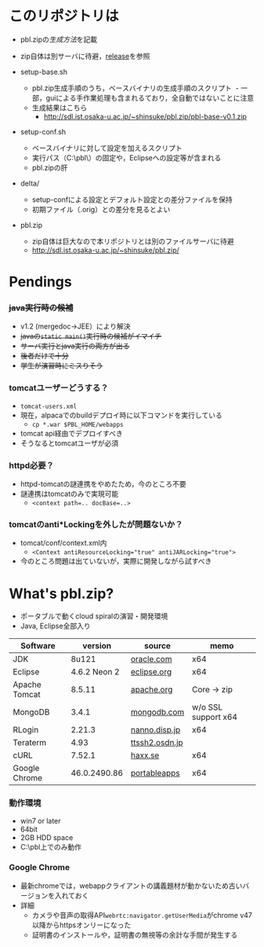 # このリポジトリは
- pbl.zipの*生成方法*を記載
- zip自体は別サーバに待避，[release](https://github.com/spiralpartners/pbl.zip/releases)を参照

- setup-base.sh
  - pbl.zip生成手順のうち，ベースバイナリの生成手順のスクリプト
  - 一部，guiによる手作業処理も含まれるており，全自動ではないことに注意
  - 生成結果はこちら
    - http://sdl.ist.osaka-u.ac.jp/~shinsuke/pbl.zip/pbl-base-v0.1.zip

- setup-conf.sh
  - ベースバイナリに対して設定を加えるスクリプト
  - 実行パス（C:\pbl\）の固定や，Eclipseへの設定等が含まれる
  - pbl.zipの肝

- delta/
  - setup-confによる設定とデフォルト設定との差分ファイルを保持
  - 初期ファイル（.orig）との差分を見るとよい

- pbl.zip
  - zip自体は巨大なので本リポジトリとは別のファイルサーバに待避
  - http://sdl.ist.osaka-u.ac.jp/~shinsuke/pbl.zip/


# Pendings
### ~~java実行時の候補~~
- v1.2 (mergedoc→JEE）により解決
- ~~javaの`static main()`実行時の候補がイマイチ~~
- ~~サーバ実行とjava実行の両方が出る~~
- ~~後者だけで十分~~
- ~~学生が演習時にミスりそう~~

### tomcatユーザーどうする？
- `tomcat-users.xml`
- 現在，alpacaでのbuildデプロイ時に以下コマンドを実行している
  - `cp *.war $PBL_HOME/webapps`
- tomcat api経由でデプロイすべき
- そうなるとtomcatユーザが必須

### httpd必要？
- httpd-tomcatの謎連携をやめたため，今のところ不要
- 謎連携はtomcatのみで実現可能
  - `<context path=.. docBase=..>`

### tomcatのanti*Lockingを外したが問題ないか？
- tomcat/conf/context.xml内
  - `<Context antiResourceLocking="true" antiJARLocking="true">`
- 今のところ問題は出ていないが，実際に開発しながら試すべき




# What's pbl.zip?
- ポータブルで動くcloud spiralの演習・開発環境
- Java, Eclipse全部入り

| Software | version | source | memo |
|--------|---------|--------|------|
| JDK | 8u121 | [oracle.com](http://www.oracle.com/technetwork/java/javase/downloads/index.html) | x64 |
| Eclipse | 4.6.2 Neon 2 | [eclipse.org](http://www.eclipse.org/downloads/packages/eclipse-ide-java-ee-developers/neon2) | x64 |
| Apache Tomcat | 8.5.11 | [apache.org](http://tomcat.apache.org/) | Core → zip |
| MongoDB | 3.4.1 | [mongodb.com](https://www.mongodb.com/) | w/o SSL support x64 |
| RLogin | 2.21.3 | [nanno.disp.jp](http://nanno.dip.jp/softlib/man/rlogin/) | x64 |
| Teraterm | 4.93 | [ttssh2.osdn.jp](http://ttssh2.osdn.jp/) |
| cURL | 7.52.1 | [haxx.se](https://curl.haxx.se) | x64 |
| Google Chrome | 46.0.2490.86 | [portableapps](https://sourceforge.net/projects/portableapps/files/Google%20Chrome%20Portable/) | x64 |


### 動作環境
- win7 or later
- 64bit
- 2GB HDD space
- C:\pbl上でのみ動作


### Google Chrome
- 最新chromeでは，webappクライアントの講義題材が動かないため古いバージョンを入れておく
- 詳細
  - カメラや音声の取得API`webrtc:navigator.getUserMedia`がchrome v47以降からhttpsオンリーになった
  - 証明書のインストールや，証明書の無視等の余計な手間が発生する

